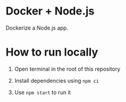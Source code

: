 # Docker + Node.js

Dockerize a Node.js app. 

# How to run locally
1. Open terminal in the root of this repository

2. Install dependencies using `npm ci`

3. Use `npm start` to run it
